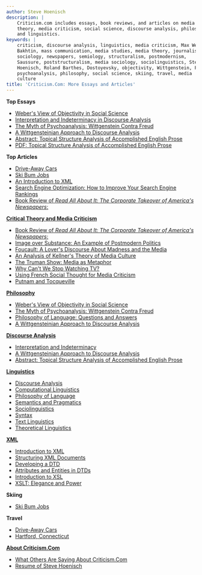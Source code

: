 ```yaml
---
author: Steve Hoenisch
description: |
    Criticism.com includes essays, book reviews, and articles on media
    theory, media criticism, social science, discourse analysis, philosophy,
    and linguistics.
keywords: |
    criticism, discourse analysis, linguistics, media criticism, Max Weber,
    Bakhtin, mass communication, media studies, media theory, journalism,
    sociology, newspapers, semiology, structuralism, postmodernism,
    Saussure, poststructuralism, media sociology, sociolinguistics, Steve
    Hoenisch, Roland Barthes, Dostoyevsky, objectivity, Wittgenstein, Freud,
    psychoanalysis, philosophy, social science, skiing, travel, media
    culture
title: 'Criticism.Com: More Essays and Articles'
---
```



**Top Essays**

-   [Weber's View of Objectivity in Social Science](/md/weber1.html)
-   [Interpretation and Indeterminacy in Discourse
    Analysis](/da/da_indet.html)
-   [The Myth of Psychoanalysis: Wittgenstein Contra
    Freud](/md/tech.html)
-   [A Wittgensteinian Approach to Discourse Analysis](/da/lw_da.html)
-   [Abstract: Topical Structure Analysis of Accomplished English
    Prose](/da/topical-structure-analysis-thesis-abstract.html)
-   [PDF: Topical Structure Analysis of Accomplished English
    Prose](/da/Topical-Structure-Analysis-of-Accomplished-English-Prose.pdf)



**Top Articles**

-   [Drive-Away Cars](/cc/drive.html)
-   [Ski Bum Jobs](/cc/skijobs.html)
-   [An Introduction to XML](/dita/xml_intro.html)
-   [Search Engine Optimization: How to Improve Your Search Engine
    Rankings](/seo/search-engine-optimization.html)
-   [Book Review of *Read All About It: The Corporate Takeover of
    America's Newspapers*:](/md/crit1.html)

**[Critical Theory and Media Criticism](/md/index.html)**

-   [Book Review of *Read All About It: The Corporate Takeover of
    America's Newspapers*:](/md/crit1.html)
-   [Image over Substance: An Example of Postmodern
    Politics](/md/cult1.html)
-   [Foucault: A Lover's Discourse About Madness and the
    Media](/md/foucault.html)
-   [An Analysis of Kellner's Theory of Media Culture](/md/kellner.html)
-   [The Truman Show: Media as Metaphor](/md/film1.html)
-   [Why Can't We Stop Watching TV?](/md/theory1.html)
-   [Using French Social Thought for Media
    Criticism](/md/media-criticism-with-french-social-thought.html)
-   [Putnam and Tocqueville](/md/putnam1.html)

**[Philosophy](philosophy/index.html)**

-   [Weber's View of Objectivity in Social Science](/md/weber1.html)
-   [The Myth of Psychoanalysis: Wittgenstein Contra
    Freud](/md/tech.html)
-   [Philosophy of Language: Questions and
    Answers](/linguistics/philosophy-of-language-answers.html)
-   [A Wittgensteinian Approach to Discourse Analysis](/da/lw_da.html)

**[Discourse Analysis](/da/index.html)**

-   [Interpretation and Indeterminacy](/da/da_indet.html)
-   [A Wittgensteinian Approach to Discourse Analysis](/da/lw_da.html)
-   [Abstract: Topical Structure Analysis of Accomplished English
    Prose](/da/topical-structure-analysis-thesis-abstract.html)

**[Linguistics](/linguistics/index.html)**

-   [Discourse Analysis](/da/index.html)
-   [Computational
    Linguistics](/linguistics/index.html#section-Computational-Linguistics)
-   [Philosophy of
    Language](/linguistics/philosophy-of-language-answers.html)
-   [Semantics and Pragmatics](/linguistics/index.html#section-Semantics)
-   [Sociolinguistics](/linguistics/index.html#section-Sociolinguistics)
-   [Syntax](/linguistics/index.html#section-Syntax)
-   [Text Linguistics](/da/index.html#section-Text-Linguistics)
-   [Theoretical
    Linguistics](/linguistics/index.html#section-Theoretical-Linguistics)

**[XML](/dita/index.html)**

-   [Introduction to XML](/dita/xml_intro.html)
-   [Structuring XML Documents](/dita/structuring_docs.html)
-   [Developing a DTD](/dita/dtd2.html)
-   [Attributes and Entities in DTDs](/dita/dtd2.html)
-   [Introduction to XSL](/dita/xsl1.html)
-   [XSLT: Elegance and Power](/dita/xsl2.html)

**Skiing**

-   [Ski Bum Jobs](/cc/skijobs.html)

**Travel**

-   [Drive-Away Cars](/cc/drive.html)
-   [Hartford, Connecticut](/cc/hfdarea.html)

**[About Criticism.Com](/cc/aboutcc.html)**

-   [What Others Are Saying About Criticism.Com](/cc/kudos.html)
-   [Resume of Steve Hoenisch](/md/resume.html)



